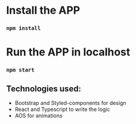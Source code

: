 # Install the APP

### `npm install`

# Run the APP in localhost

### `npm start`

## Technologies used:

- Bootstrap and Styled-components for design
- React and Typescript to write the logic
- AOS for animations
